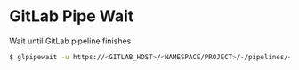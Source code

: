 # GitLab Pipe Wait

Wait until GitLab pipeline finishes

```sh
$ glpipewait -u https://<GITLAB_HOST>/<NAMESPACE/PROJECT>/-/pipelines/<PIPELINE_ID> -t <GITLAB_ACCESS_TOKEN> && echo done!!!
```

